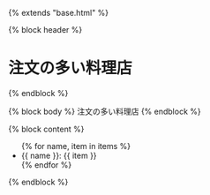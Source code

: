 {% extends "base.html" %}

{% block header %}
<h1>注文の多い料理店</h1>
{% endblock %}

{% block body %}
注文の多い料理店
{% endblock %}

{% block content %}
<ul>
  {% for name, item in items %}
  <li>{{ name }}: {{ item }}</li>
  {% endfor %}
</ul>
{% endblock %}
